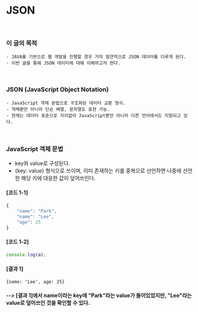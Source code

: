 # JSON
<br/>

### 이 글의 목적
    - JAVA를 기반으로 웹 개발을 진행할 경우 거의 필연적으로 JSON 데이터를 다루게 된다.
    - 이번 글을 통해 JSON 데이터에 대해 이해하고자 한다.
<br/>

### JSON (JavaScript Object Notation)
    - JavaScript 객체 문법으로 구조화된 데이터 교환 형식.
    - 객체뿐만 아니라 단순 배열, 문자열도 표현 가능.
    - 현재는 데이터 표준으로 자리잡아 JavaScript뿐만 아니라 다른 언어에서도 지원되고 있다.
<br/>

### JavaScript 객체 문법
- key와 value로 구성된다.
- {key: value} 형식으로 쓰이며, 이미 존재하는 키를 중복으로 선언하면 나중에 선언한 해당 키에 대응한 값이 덮어쓰인다.
#### [코드 1-1]
```javascript
{
    "name": "Park",
    "name": "Lee",
    "age": 25
}
```
#### [코드 1-2]
```javascript
console.log(a);
```
#### [결과 1]
    {name: 'Lee', age: 25}
#### --> [결과 1]에서 name이라는 key에 "Park"라는 value가 들어있었지만, "Lee"라는 value로 덮어쓰인 것을 확인할 수 있다.
<br/>
